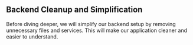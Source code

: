 ## Backend Cleanup and Simplification
Before diving deeper, we will simplify our backend setup by removing unnecessary files and services. This will make our application cleaner and easier to understand.